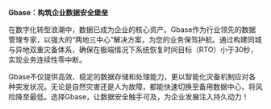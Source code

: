 **Gbase：构筑企业数据安全堡垒**

在数字化转型浪潮中，数据已成为企业的核心资产。Gbase作为行业领先的数据管理专家，以强大的“两地三中心”解决方案，为您的业务保驾护航。通过构建同城与异地双重灾备体系，确保在极端情况下系统恢复时间目标（RTO）小于30秒，实现业务连续性零中断。

Gbase不仅提供高效、稳定的数据存储和处理能力，更以智能化灾备机制应对各种突发状况。无论是自然灾害还是人为故障，都能快速切换至备用数据中心，将风险降至最低。选择Gbase，让数据安全触手可及，为企业发展注入持久动力！